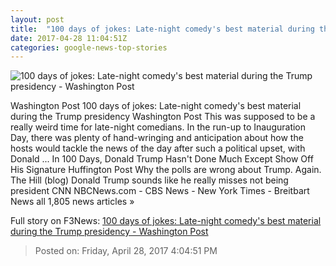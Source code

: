 ```yaml
---
layout: post
title:  "100 days of jokes: Late-night comedy's best material during the Trump presidency - Washington Post"
date: 2017-04-28 11:04:51Z
categories: google-news-top-stories
---
```


![100 days of jokes: Late-night comedy's best material during the Trump presidency - Washington Post](https://images.washingtonpost.com/?url=http://img.washingtonpost.com/blogs/style-blog/files/2017/04/latenight.jpg&w=1484&op=resize&opt=1&filter=antialias)

Washington Post 100 days of jokes: Late-night comedy's best material during the Trump presidency Washington Post This was supposed to be a really weird time for late-night comedians. In the run-up to Inauguration Day, there was plenty of hand-wringing and anticipation about how the hosts would tackle the news of the day after such a political upset, with Donald ... In 100 Days, Donald Trump Hasn't Done Much Except Show Off His Signature Huffington Post Why the polls are wrong about Trump. Again. The Hill (blog) Donald Trump sounds like he really misses not being president CNN NBCNews.com - CBS News - New York Times - Breitbart News all 1,805 news articles »


Full story on F3News: [100 days of jokes: Late-night comedy's best material during the Trump presidency - Washington Post](http://www.f3nws.com/n/huuBSC)

> Posted on: Friday, April 28, 2017 4:04:51 PM
